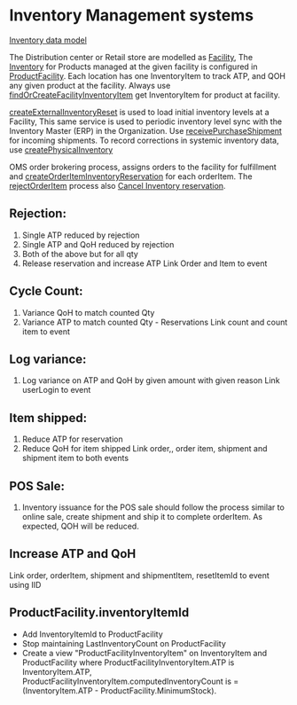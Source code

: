 # Inventory Management systems 

[Inventory data model](Inventory.md)

The Distribution center or Retail store are modelled as [Facility](Facility.md), The [Inventory](Inventory.md) for Products managed at the given facility is configured in [ProductFacility](ProductFacility.md). 
Each location has one InventoryItem to track ATP, and QOH any given product at the facility. 
Always use [findOrCreateFacilityInventoryItem](findOrCreateFacilityInventoryItem.md) get InventoryItem for product at facility.

[createExternalInventoryReset](createExternalInventoryReset.md) is used to load initial inventory levels at a Facility, This same service is used to periodic inventory level sync with the Inventory Master (ERP) in the Organization. 
Use [receivePurchaseShipment](receivePurchaseShipment.md) for incoming shipments. 
To record corrections in systemic inventory data, use [createPhysicalInventory](createPhysicalInventory.md)

OMS order brokering process, assigns orders to the facility for fulfillment and [createOrderItemInventoryReservation](createOrderItemInventoryReservation.md) for each orderItem. 
The [rejectOrderItem](../rejectOrderItem.md) process also [Cancel Inventory reservation](cancelOrderItemInvRes.md).


## Rejection:
1. Single ATP reduced by rejection
2. Single ATP and QoH reduced by rejection
3. Both of the above but for all qty
4. Release reservation and increase ATP
Link Order and Item to event

## Cycle Count:
1. Variance QoH to match counted Qty
2. Variance ATP to match counted Qty - Reservations
Link count and count item to event

## Log variance:
1. Log variance on ATP and QoH by given amount with given reason
Link userLogin to event

## Item shipped:
1. Reduce ATP for reservation
2. Reduce QoH for item shipped
Link order,, order item, shipment and shipment item to both events

## POS Sale:
1. Inventory issuance for the POS sale should follow the process similar to online sale, create shipment and ship it to complete orderItem. As expected, QOH will be reduced.

##  Increase ATP and QoH
Link order, orderItem, shipment and shipmentItem, resetItemId to event using IID

## ProductFacility.inventoryItemId
* Add InventoryItemId to ProductFacility
* Stop maintaining LastInventoryCount on ProductFacility
* Create a view  "ProductFacilityInventoryItem" on InventoryItem and ProductFacility where ProductFacilityInventoryItem.ATP is InventoryItem.ATP, ProductFacilityInventoryItem.computedInventoryCount is =  (InventoryItem.ATP - ProductFacility.MinimumStock).
